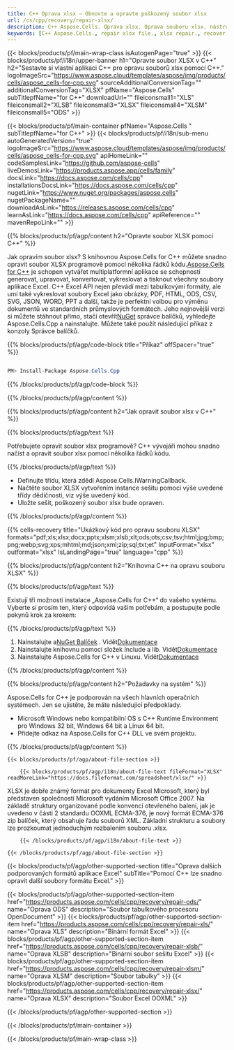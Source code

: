 ```yaml
---
title: C++ Oprava xlsx – Obnovte a opravte poškozený soubor xlsx
url: /cs/cpp/recovery/repair-xlsx/ 
description: C++ Aspose.Cells. Oprava xlsx. Oprava souboru xlsx. nástroj pro obnovu xlsx. xlsx korupce. Obnovte data xlsx. obnovení souboru xlsx. Obnovte poškozený soubor xlsx.
keywords: [C++ Aspose.Cells., repair xlsx file., xlsx repair., recover corrupted xlsx file., repair corrupted xlsx., recover xlsx., fix xlsx file., xlsx corruption., restore xlsx data., xlsx file recovery., recover corrupted xlsx file.]
---
```

{{< blocks/products/pf/main-wrap-class isAutogenPage="true" >}}
{{< blocks/products/pf/i18n/upper-banner h1="Opravte soubor XLSX v C++" h2="Sestavte si vlastní aplikaci C++ pro opravu souborů xlsx pomocí C++." logoImageSrc="https://www.aspose.cloud/templates/aspose/img/products/cells/aspose_cells-for-cpp.svg" sourceAdditionalConversionTag="" additionalConversionTag="XLSX" pfName="Aspose.Cells" subTitlepfName="for C++" downloadUrl="" fileiconsmall1="XLS" fileiconsmall2="XLSB" fileiconsmall3="XLSX" fileiconsmall4="XLSM" fileiconsmall5="ODS" >}}

{{< blocks/products/pf/main-container pfName="Aspose.Cells " subTitlepfName="for C++" >}}
{{< blocks/products/pf/i18n/sub-menu autoGeneratedVersion="true" logoImageSrc="https://www.aspose.cloud/templates/aspose/img/products/cells/aspose_cells-for-cpp.svg" apiHomeLink="" codeSamplesLink="https://github.com/aspose-cells" liveDemosLink="https://products.aspose.app/cells/family" docsLink="https://docs.aspose.com/cells/cpp" installationsDocsLink="https://docs.aspose.com/cells/cpp" nugetLink="https://www.nuget.org/packages/aspose.cells" nugetPackageName="" downloadAsLink="https://releases.aspose.com/cells/cpp" learnAsLink="https://docs.aspose.com/cells/cpp" apiReference="" mavenRepoLink="" >}}

{{% blocks/products/pf/agp/content h2="Opravte soubor XLSX pomocí C++" %}}

 Jak opravím soubor xlsx? S knihovnou Aspose.Cells for C++ můžete snadno opravit soubor XLSX programově pomocí několika řádků kódu.[Aspose.Cells for C++](https://products.aspose.com/cells/cpp) je schopen vytvářet multiplatformní aplikace se schopností generovat, upravovat, konvertovat, vykreslovat a tisknout všechny soubory aplikace Excel. C++ Excel API nejen převádí mezi tabulkovými formáty, ale umí také vykreslovat soubory Excel jako obrázky, PDF, HTML, ODS, CSV, SVG, JSON, WORD, PPT a další, takže je perfektní volbou pro výměnu dokumentů ve standardních průmyslových formátech. Jeho nejnovější verzi si můžete stáhnout přímo, stačí otevřít[NuGet](https://www.nuget.org/packages/Aspose.Cells.Cpp/) správce balíčků, vyhledejte Aspose.Cells.Cpp a nainstalujte. Můžete také použít následující příkaz z konzoly Správce balíčků.

{{% blocks/products/pf/agp/code-block title="Příkaz" offSpacer="true" %}}

```cs

PM> Install-Package Aspose.Cells.Cpp

```

{{% /blocks/products/pf/agp/code-block %}}

{{% /blocks/products/pf/agp/content %}}


{{% blocks/products/pf/agp/content h2="Jak opravit soubor xlsx v C++" %}}

{{% blocks/products/pf/agp/text %}}

Potřebujete opravit soubor xlsx programově? C++ vývojáři mohou snadno načíst a opravit soubor xlsx pomocí několika řádků kódu.

{{% /blocks/products/pf/agp/text %}}

+ Definujte třídu, která zdědí Aspose.Cells.IWarningCallback.
+ Načtěte soubor XLSX vytvořením instance sešitu pomocí výše uvedené třídy dědičnosti, viz výše uvedený kód.
+ Uložte sešit, poškozený soubor xlsx bude opraven.

{{% /blocks/products/pf/agp/content %}}

{{% cells-recovery title="Ukázkový kód pro opravu souboru XLSX" formats="pdf;xls;xlsx;docx;pptx;xlsm;xlsb;xlt;ods;ots;csv;tsv;html;jpg;bmp;png;webp;svg;xps;mhtml;md;json;xml;zip;sql;txt;et" InputFormat="xlsx" outformat="xlsx" IsLandingPage="true" language="cpp" %}}    
    
{{% blocks/products/pf/agp/content h2="Knihovna C++ na opravu souboru XLSX" %}}

{{% blocks/products/pf/agp/text %}}

Existují tři možnosti instalace „Aspose.Cells for C++“ do vašeho systému. Vyberte si prosím ten, který odpovídá vašim potřebám, a postupujte podle pokynů krok za krokem:

{{% /blocks/products/pf/agp/text %}}

1.  Nainstalujte a[NuGet Balíček](https://www.nuget.org/packages/Aspose.Cells.Cpp/) . Vidět[Dokumentace](https://docs.aspose.com/cells/cpp/installation/#using-nuget-package-manager)
1.  Nainstalujte knihovnu pomocí složek Include a lib. Vidět[Dokumentace](https://docs.aspose.com/cells/cpp/installation/#using-include-and-lib-folders)
1.  Nainstalujte Aspose.Cells for C++ v Linuxu. Vidět[Dokumentace](https://docs.aspose.com/cells/cpp/installation/#installing-asposecells-for-c-in-linux)


{{% /blocks/products/pf/agp/content %}}

{{% blocks/products/pf/agp/content h2="Požadavky na systém" %}}

 Aspose.Cells for C++ je podporován na všech hlavních operačních systémech. Jen se ujistěte, že máte následující předpoklady.
 
- Microsoft Windows nebo kompatibilní OS s C++ Runtime Environment pro Windows 32 bit, Windows 64 bit a Linux 64 bit.
- Přidejte odkaz na Aspose.Cells for C++ DLL ve svém projektu.


{{% /blocks/products/pf/agp/content %}}

<!-- aboutfile Starts -->

    {{< blocks/products/pf/agp/about-file-section >}}

        {{< blocks/products/pf/agp/i18n/about-file-text fileFormat="XLSX" readMoreLink="https://docs.fileformat.com/spreadsheet/xlsx/" >}}
XLSX je dobře známý formát pro dokumenty Excel Microsoft, který byl představen společností Microsoft vydáním Microsoft Office 2007. Na základě struktury organizované podle konvencí otevřeného balení, jak je uvedeno v části 2 standardu OOXML ECMA-376, je nový formát ECMA-376 zip balíček, který obsahuje řadu souborů XML. Základní strukturu a soubory lze prozkoumat jednoduchým rozbalením souboru .xlsx.

        {{< /blocks/products/pf/agp/i18n/about-file-text >}}

    {{< /blocks/products/pf/agp/about-file-section >}}

<!-- aboutfile Ends -->

{{< blocks/products/pf/agp/other-supported-section title="Oprava dalších podporovaných formátů aplikace Excel" subTitle="Pomocí C++ lze snadno opravit další soubory formátu Excel." >}}

{{< blocks/products/pf/agp/other-supported-section-item href="https://products.aspose.com/cells/cpp/recovery/repair-ods/" name="Oprava ODS" description="Soubor tabulkového procesoru OpenDocument" >}}
{{< blocks/products/pf/agp/other-supported-section-item href="https://products.aspose.com/cells/cpp/recovery/repair-xls/" name="Oprava XLS" description="Binární formát Excel" >}}
{{< blocks/products/pf/agp/other-supported-section-item href="https://products.aspose.com/cells/cpp/recovery/repair-xlsb/" name="Oprava XLSB" description="Binární soubor sešitu Excel" >}}
{{< blocks/products/pf/agp/other-supported-section-item href="https://products.aspose.com/cells/cpp/recovery/repair-xlsm/" name="Oprava XLSM" description="Soubor tabulky" >}}
{{< blocks/products/pf/agp/other-supported-section-item href="https://products.aspose.com/cells/cpp/recovery/repair-xlsx/" name="Oprava XLSX" description="Soubor Excel OOXML" >}}

{{< /blocks/products/pf/agp/other-supported-section >}}

{{< /blocks/products/pf/main-container >}}
    
{{< /blocks/products/pf/main-wrap-class >}}
